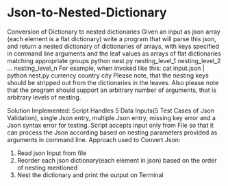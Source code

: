 # Json-to-Nested-Dictionary
Conversion of Dictionary to nested dictionaries
Given an input as json array (each element is a flat dictionary) write a program that will parse this json, and return a nested dictionary of dictionaries of arrays, with keys specified in command line arguments and the leaf values as arrays of flat dictionaries matching appropriate groups
python nest.py nesting_level_1 nesting_level_2 … nesting_level_n
For example, when invoked like this:
cat input.json | python nest.py currency country city
Please note, that the nesting keys should be stripped out from the dictionaries in the leaves.
Also please note that the program should support an arbitrary number of arguments, that is arbitrary levels of nesting.


Solution Implemented:
Script Handles 5 Data Inputs(5 Test Cases of Json Validation), single Json entry, multiple Json entry, missing key error and a Json syntax error for testing.
Script accepts input only from File so that it can process the Json according based on nesting parameters provided as arguments in command line.
Approach used to Convert Json:
1) Read json Input from file
2) Reorder each json dictionary(each element in json) based on the order of nesting mentioned
3) Nest the dictionary and print the output on Terminal

